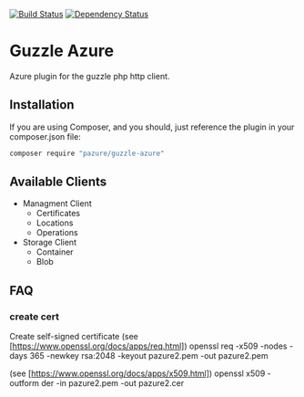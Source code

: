 [![Build Status](https://secure.travis-ci.org/gimler/guzzle-azure.png?branch=master)](http://travis-ci.org/gimler/guzzle-azure)
[![Dependency Status](https://www.versioneye.com/user/projects/525fcb36632bac28670000ad/badge.png)](https://www.versioneye.com/user/projects/525fcb36632bac28670000ad)

Guzzle Azure
============

Azure plugin for the guzzle php http client.

## Installation

If you are using Composer, and you should, just reference the plugin in your composer.json file:

``` sh
composer require "pazure/guzzle-azure"
```

## Available Clients

* Managment Client
  * Certificates
  * Locations
  * Operations
* Storage Client
  * Container
  * Blob

## FAQ

### create cert

Create self-signed certificate (see [https://www.openssl.org/docs/apps/req.html])
openssl req -x509 -nodes -days 365 -newkey rsa:2048 -keyout pazure2.pem -out pazure2.pem

(see [https://www.openssl.org/docs/apps/x509.html])
openssl x509 -outform der -in pazure2.pem -out pazure2.cer
